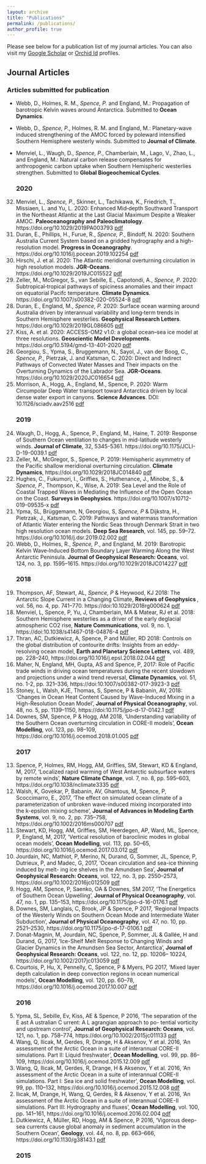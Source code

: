 ```yaml
---
layout: archive
title: "Publications"
permalink: /publications/
author_profile: true
---
```


<section class="page__content" itemprop="text">

<p>Please see below for a publication list of my journal articles. You can also visit my <a href="https://scholar.google.com/citations?user=GlrxwVIAAAAJ">Google Scholar</a> or <a href="https://orcid.org/0000-0001-5156-2204">Orchid Id</a> profiles.</p>

<h2 id="journal-articles">Journal Articles</h2>

<h3 id="articles-submitted-for-publication">Articles submitted for publication</h3>

<ul>

<li><p>Webb, D., Holmes, R. M., <em>Spence, P.</em> and England, M.: Propagation of barotropic Kelvin waves around Antarctica. Submitted to <strong>Ocean Dynamics</strong>.</p></li>

<li><p>Webb, D., <em>Spence, P.</em>, Holmes, R. M. and England, M.: Planetary-wave induced strengthening of the AMOC forced by poleward intensified Southern Hemisphere westerly winds. Submitted to <strong>Journal of Climate</strong>.</p></li>

<li><p>Menviel, L., Waugh, D., <em>Spence, P.</em>, Chamberlain, M., Lago, V., Zhao, L., and England, M.: Natural carbon release compensates for anthropogenic carbon uptake when Southern Hemispheric westerlies strengthen. Submitted to <strong>Global Biogeochemical Cycles</strong>.</p></li>

</ul>


<ol reversed>

<h3 id="2020">2020</h3>

<li>Menviel, L., <em>Spence, P.</em>, Skinner, L., Tachikawa, K., Friedrich, T., Missiaen, L. and Yu, L. 2020: Enhanced Mid‐depth Southward Transport in the Northeast Atlantic at the Last Glacial Maximum Despite a Weaker AMOC. <strong>Paleoceanography and Paleoclimatology</strong>. https://doi.org/10.1029/2019PA003793  <a href="/files/2019PA003793.pdf">pdf</a></li>

<li>Duran, E., Phillips, H., Furue, R., <em>Spence, P.</em>, Bindoff, N. 2020: Southern Australia Current System based on a gridded hydrography and a high-resolution model. <strong>Progress in Oceanography</strong>. https://doi.org/10.1016/j.pocean.2019.102254 <a href="/files/1-s2.0-S0079661119304343-main.pdf">pdf</a> </li>

<li>Hirschi, J. et al. 2020: The Atlantic meridional overturning circulation in high resolution models.<strong> JGR-Oceans</strong>. https://doi.org/10.1029/2019JC015522 <a href="/files/2019JC015522.pdf">pdf</a> </li>

<li>Zeller, M., McGregor, S., van Sebille, E., Capotondi, A., <em>Spence, P.</em> 2020: Subtropical‑tropical pathways of spiciness anomalies and their impact on equatorial Pacifc temperature. <strong>Climate Dynamics</strong>. https://doi.org/10.1007/s00382-020-05524-8 <a href="/files/Zeller2021_Article.pdf">pdf</a> </li>

<li>Duran, E., England, M., <em>Spence, P.</em> 2020: Surface ocean warming around Australia driven by interannual variability and long‐term trends in Southern Hemisphere westerlies. <strong>Geophysical Research Letters</strong>. https://doi.org/10.1029/2019GL086605 <a href="/files/2019GL086605.pdf">pdf</a></li>

<li>Kiss, A. et al. 2020: ACCESS-OM2 v1.0: a global ocean–sea ice model at three resolutions. <strong>Geoscientic Model Developments</strong>. https://doi.org/10.5194/gmd-13-401-2020 <a href="/files/gmd-13-401-2020.pdf">pdf</a> </li>

<li>Georgiou, S., Ypma, S., Bruggemann, N., Sayol, J., van der Boog, C., <em>Spence, P.</em>, Pietrzak, J. and Katsman, C. 2020: Direct and Indirect Pathways of Convected Water Masses and Their impacts on the Overturning Dynamics of the Labrador Sea. <strong>JGR-Oceans</strong>. https://doi.org/10.1029/2020JC016654 <a href="/files/2020JC016654.pdf">pdf</a> </li>

<li>Morrison, A., Hogg, A., England, M., Spence, P. 2020: Warm Circumpolar Deep Water transport toward Antarctica driven by local dense water export in canyons. <strong>Science Advances</strong>. DOI: 10.1126/sciadv.aav2516 <a href="/files/eaav2516.full.pdf">pdf</a></li>

<h3 id="2019">2019</h3>

 <li>Waugh, D., Hogg, A., Spence, P., England, M., Haine, T. 2019: Response of Southern Ocean ventilation to changes in mid-latitude westerly winds. <strong>Journal of Climate</strong>, 32, 5345-5361. https://doi.org/10.1175/JCLI-D-19-0039.1 <a href="/files/Waugh2019.pdf">pdf</a></li>
  

<li> Zeller, M., McGregor, S., Spence, P. 2019: Hemispheric asymmetry of the Pacific shallow meridional overturning circulation. <strong>Climate Dynamics</strong>, https://doi.org/10.1029/2018JC014840 <a href="/files/2018JC014840.pdf">pdf</a></li>

<li> Hughes, C., Fukumori, I., Griffies, S., Huthenance, J., Minobe, S., & <em>Spence, P.</em>, Thompson, K., Wise, A. 2019: Sea Level and the Role of Coastal Trapped Waves in Mediating the Influence of the Open Ocean on the Coast. <strong>Surveys in Geophysics</strong>. https://doi.org/10.1007/s10712-019-09535-x <a href="/files/2018JC014840.pdf">pdf</a></li>

<li>Ypma, SL, Brüggemann, N, Georgiou, S, <em>Spence, P</em> & Dijkstra, H., Pietrzak, J., Katsman, C. 2019: Pathways and watermass transformation of Atlantic Water entering the Nordic Seas through Denmark Strait in two high resolution ocean models. <strong>Deep Sea Research</strong>, vol. 145, pp. 59–72. https://doi.org/10.1016/j.dsr.2019.02.002 <a href="/files/1-s2.0-S0967063718302620-main.pdf">pdf</a></li>

<li>Webb, D., Holmes, R., <em>Spence, P.</em>, and England, M. 2019: Barotropic Kelvin Wave‐Induced Bottom Boundary Layer Warming Along the West Antarctic Peninsula. <strong> Journal of Geophysical Research: Oceans</strong>, vol. 124, no. 3, pp. 1595–1615. https://doi.org/10.1029/2018JC014227 <a href="/files/2018JC014227.pdf">pdf</a>  </li>


<h3 id="2018">2018</h3>

<li>Thompson, AF, Stewart, AL, <em>Spence, P</em> & Heywood, KJ 2018: The Antarctic Slope Current in a Changing Climate, <strong>Reviews of Geophysics </strong>, vol. 56, no. 4, pp. 741–770. https://doi:10.1029/2018rg000624 <a href="/files/Thompson_et_al-2018.pdf">pdf</a> </li>

<li>Menviel, L, Spence, P, Yu, J, Chamberlain, MA & Matear, RJ et al. 2018: Southern Hemisphere westerlies as a driver of the early deglacial atmospheric CO2 rise, <strong>Nature Communications</strong>, vol. 9, no. 1, https://doi:10.1038/s41467-018-04876-4 <a href="/files/s41467-018-04876-4.pdf">pdf</a></li>

<li>Thran, AC, Dutkiewicz, A, Spence, P and Müller, RD 2018: Controls on the global distribution of contourite drifts: Insights from an eddy-resolving ocean model, <strong>Earth and Planetary Science Letters</strong>, vol. 489, pp. 228–240, https://doi.org/10.1016/j.epsl.2018.02.044 <a href="/files/s41467-018-04876-4.pdf">pdf</a></li>

<li>Maher, N, England, MH, Gupta, AS and Spence, P, 2017: Role of Pacific trade winds in driving ocean temperatures during the recent slowdown and projections under a wind trend reversal, <strong>Climate Dynamics</strong>, vol. 51, no. 1-2, pp. 321–336, https://doi:10.1007/s00382-017-3923-3 <a href="/files/Maher2018.pdf">pdf</a> </li>

<li>Stoney, L, Walsh, KJE, Thomas, S, Spence, P & Babanin, AV, 2018: ‘Changes in Ocean Heat Content Caused by Wave-Induced Mixing in a High-Resolution Ocean Model’, <strong>Journal of Physical Oceanography</strong>, vol. 48, no. 5, pp. 1139–1150, https://doi:10.1175/jpo-d-17-0142.1 <a href="/files/Stoneyetal2018JPO.pdf">pdf</a> </li>

<li>Downes, SM, Spence, P & Hogg, AM 2018, ‘Understanding variability of the Southern Ocean overturning circulation in CORE-II models’, <strong>Ocean Modelling</strong>, vol. 123, pp. 98–109, https://doi.org/10.1016/j.ocemod.2018.01.005 <a href="/files/1-s2.0-S1463500318300234-main.pdf">pdf</a> </li>


<h3 id="2017">2017</h3>

<li>Spence, P, Holmes, RM, Hogg, AM, Griffies, SM, Stewart, KD & England, M, 2017, ‘Localized rapid warming of West Antarctic subsurface waters by remote winds’, <strong>Nature Climate Change</strong>, vol. 7, no. 8, pp. 595–603, https://doi.org/10.1038/nclimate3335 <a href="/files/nclimate3335.pdf">pdf</a></li>

<li>Walsh, K, Govekar, P, Babanin, AV, Ghantous, M, Spence, P, Scoccimarro, E., 2017, ‘The effect on simulated ocean climate of a parameterization of unbroken wave-induced mixing incorporated into the k-epsilon mixing scheme’, <strong>Journal of Advances in Modeling Earth Systems</strong>, vol. 9, no. 2, pp. 735–758, https://doi.org/10.1002/2016ms000707 <a href="/files/2016MS000707.pdf">pdf</a></li>

<li>Stewart, KD, Hogg, AM, Griffies, SM, Heerdegen, AP, Ward, ML, Spence, P, England, M, 2017, ‘Vertical resolution of baroclinic modes in global ocean models’, <strong>Ocean Modelling</strong>, vol. 113, pp. 50–65, https://doi.org/10.1016/j.ocemod.2017.03.012 <a href="/files/1-s2.0-S1463500317300434-main.pdf">pdf</a> </li>

<li>Jourdain, NC, Mathiot, P, Merino, N, Durand, G, Sommer, JL, Spence, P, Dutrieux, P, and Madec, G, 2017, ‘Ocean circulation and sea-ice thinning induced by melt- ing ice shelves in the Amundsen Sea’, <strong>Journal of Geophysical Research: Oceans</strong>, vol. 122, no. 3, pp. 2550–2573, https://doi.org/10.1002/2016jc012509 <a href="/files/2016JC012509.pdf">pdf</a> </li>

<li>Hogg, AM, Spence, P, Saenko, OA & Downes, SM 2017, ‘The Energetics of Southern Ocean Upwelling’, <strong>Journal of Physical Oceanography</strong>, vol. 47, no. 1, pp. 135–153, https://doi.org/10.1175/jpo-d-16-0176.1 <a href="/files/Hogg2017.pdf">pdf</a> </li>


<li>Downes, SM, Langlais, C, Brook, JP & Spence, P 2017, ‘Regional Impacts of the Westerly Winds on Southern Ocean Mode and Intermediate Water Subduction’, <strong>Journal of Physical Oceanography</strong>, vol. 47, no. 10, pp. 2521–2530, https://doi.org/10.1175/jpo-d-17-0106.1 <a href="/files/Downes2017.pdf">pdf</a> </li>

<li>Donat-Magnin, M, Jourdain, NC, Spence, P, Sommer, JL & Gallée, H and Durand, G, 2017, ‘Ice-Shelf Melt Response to Changing Winds and Glacier Dynamics in the Amundsen Sea Sector, Antarctica’, <strong>Journal of Geophysical Research: Oceans</strong>, vol. 122, no. 12, pp. 10206– 10224, https://doi.org/10.1002/2017jc013059 <a href="/files/2017JC013059.pdf">pdf</a></li>

<li>Courtois, P, Hu, X, Pennelly, C, Spence, P & Myers, PG 2017, ‘Mixed layer depth calculation in deep convection regions in ocean numerical models’, <strong>Ocean Modelling</strong>, vol. 120, pp. 60–78, https://doi.org/10.1016/j.ocemod.2017.10.007 <a href="/files/1-s2.0-S146350031730152X-main.pdf">pdf</a> </li>

<h3 id="2016">2016</h3>

<li>Ypma, SL, Sebille, Ev, Kiss, AE & Spence, P 2016, ‘The separation of the E ast A ustralian C urrent: A L agrangian approach to po- tential vorticity and upstream control’, <strong>Journal of Geophysical Research: Oceans</strong>, vol. 121, no. 1, pp. 758–774, https://doi.org/10.1002/2015jc011133 <a href="/files/2015JC011133.pdf">pdf</a> </li>

<li>Wang, Q, Ilicak, M, Gerdes, R, Drange, H & Aksenov, Y et al. 2016, ‘An assessment of the Arctic Ocean in a suite of interannual CORE-II simulations. Part II: Liquid freshwater’, <strong>Ocean Modelling</strong>, vol. 99, pp. 86–109, https://doi.org/10.1016/j.ocemod.2015.12.009 <a href="/files/1-s2.0-S1463500315002450-main.pdf">pdf</a> </li>

<li>Wang, Q, Ilicak, M, Gerdes, R, Drange, H & Aksenov, Y et al. 2016, ‘An assessment of the Arctic Ocean in a suite of interannual CORE-II simulations. Part I: Sea ice and solid freshwater’, <strong>Ocean Modelling</strong>, vol. 99, pp. 110–132, https://doi.org/10.1016/j.ocemod.2015.12.008 <a href="/files/1-s2.0-S1463500315002449-main.pdf">pdf</a> </li>

<li>Ilıcak, M, Drange, H, Wang, Q, Gerdes, R & Aksenov, Y et al. 2016, ‘An assessment of the Arctic Ocean in a suite of interannual CORE-II simulations. Part III: Hydrography and fluxes’, <strong>Ocean Modelling</strong>, vol. 100, pp. 141–161, https://doi.org/10.1016/j.ocemod.2016.02.004 <a href="/files/1-s2.0-S1463500316000238-main.pdf">pdf</a> </li>

<li>Dutkiewicz, A, Müller, RD, Hogg, AM & Spence, P 2016, ‘Vigorous deep-sea currents cause global anomaly in sediment accumulation in the Southern Ocean’, <strong>Geology</strong>, vol. 44, no. 8, pp. 663–666, https://doi.org/10.1130/g38143.1 <a href="/files/Dukiewicz2016.pdf">pdf</a></li>


<h3 id="2015">2015</h3>

</ol>


